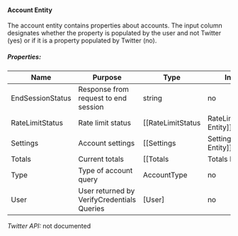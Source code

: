 #### Account Entity

The account entity contains properties about accounts. The input column designates whether the property is populated by the user and not Twitter (yes) or if it is a property populated by Twitter (no).

##### Properties:

| Name | Purpose | Type | Input |
|------|---------|------|-------|
| EndSessionStatus | Response from request to end session | string | no |
| RateLimitStatus | Rate limit status | [[RateLimitStatus|RateLimitStatus Entity]] | no |
| Settings | Account settings | [[Settings|Settings Entity]] | no |
| Totals | Current totals | [[Totals|Totals Entity]] | no |
| Type | Type of account query | AccountType | no |
| User | User returned by VerifyCredentials Queries | [User] | no |

*Twitter API:* not documented